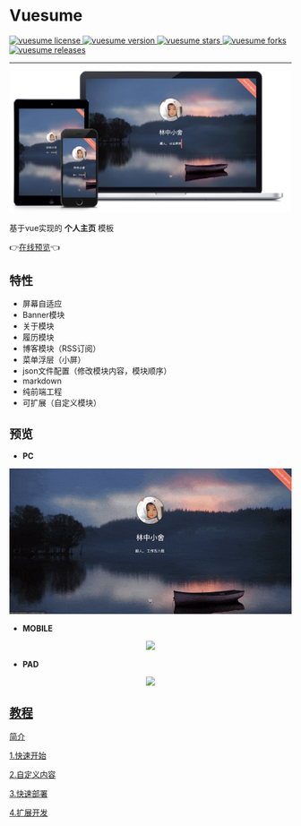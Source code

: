 # Vuesume

<!-- license -->
<a href="https://github.com/manerfan/vuesume/blob/master/LICENSE" target="_blank">
    <img alt="vuesume license" src="https://img.shields.io/github/license/manerfan/vuesume">
</a>
<!-- 版本号 -->
<a href="https://github.com/manerfan/vuesume/" target="_blank">
    <img alt="vuesume version" src="https://img.shields.io/github/package-json/v/manerfan/vuesume">
</a>
<!-- stars -->
<a href="https://github.com/manerfan/vuesume/" target="_blank">
    <img alt="vuesume stars" src="https://img.shields.io/github/stars/manerfan/vuesume">
</a>
<!-- fork -->
<a href="https://github.com/manerfan/vuesume/fork" target="_blank">
    <img alt="vuesume forks" src="https://img.shields.io/github/forks/manerfan/vuesume">
</a>
<!-- 下载 -->
<a href="https://github.com/manerfan/vuesume/releases" target="_blank">
    <img alt="vuesume releases" src="https://img.shields.io/github/downloads/manerfan/vuesume/total">
</a>

---

![preview](documentation/preview.png)

基于vue实现的 **个人主页** 模板

👉[在线预览](https://cv.manerfan.com)👈

## 特性

- 屏幕自适应
- Banner模块
- 关于模块
- 履历模块
- 博客模块（RSS订阅）
- 菜单浮层（小屏）
- json文件配置（修改模块内容，模块顺序）
- markdown
- 纯前端工程
- 可扩展（自定义模块）

## 预览

- **PC**

<div align=center><img src="documentation/mac.gif" width="600px"></div>

- **MOBILE**

<div align=center><img src="documentation/phone.gif" height="480px"></div>

- **PAD**

<div align=center><img src="documentation/ipad.gif" height="600px"></div>

## [教程](https://github.com/manerfan/vuesume/wiki)

[简介](https://github.com/manerfan/vuesume/wiki)  

[1.快速开始](https://github.com/manerfan/vuesume/wiki/1.快速开始)  

[2.自定义内容](https://github.com/manerfan/vuesume/wiki/2.自定义内容)  

[3.快速部署](https://github.com/manerfan/vuesume/wiki/3.快速部署)  

[4.扩展开发](https://github.com/manerfan/vuesume/wiki/4.扩展开发)  
